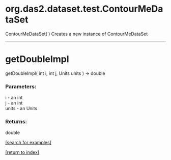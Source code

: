 # org.das2.dataset.test.ContourMeDataSet
ContourMeDataSet( )
Creates a new instance of ContourMeDataSet

***
<a name="getDoubleImpl"></a>
# getDoubleImpl
getDoubleImpl( int i, int j, Units units ) &rarr; double



### Parameters:
i - an int
<br>j - an int
<br>units - an Units

### Returns:
double


<a href="https://github.com/autoplot/dev/search?q=getDoubleImpl&unscoped_q=getDoubleImpl">[search for examples]</a>

<a href="https://github.com/autoplot/documentation/blob/master/javadoc/index-all.md">[return to index]</a>

